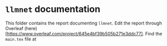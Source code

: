 # `llmnet` documentation 

This folder contains the report documenting `llmnet`. 
Edit the report through Overleaf (here)[https://www.overleaf.com/project/645e4bf39b505b271e3ddc77]. 
Find the `main.tex` file at  
